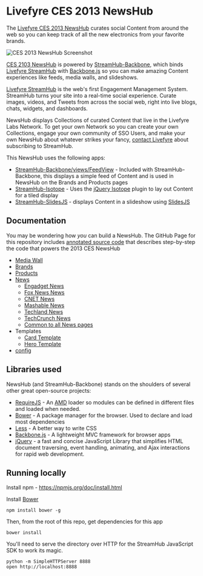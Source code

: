 # Livefyre CES 2013 NewsHub

The [Livefyre CES 2013 NewsHub](http://ces.livefyre.com/) curates social Content from around the web so you can keep track of all the new electronics from your favorite brands.

![CES 2013 NewsHub Screenshot](http://d.pr/i/71lK+)

[CES 2103 NewsHub](http://ces.livefyre.com/) is powered by [StreamHub-Backbone](http://gobengo.github.com/streamhub-backbone/), which binds [Livefyre StreamHub](http://www.livefyre.com/streamhub/) with [Backbone.js](http://backbonejs.org/) so you can make amazing Content experiences like feeds, media walls, and slideshows.

[Livefyre StreamHub](http://www.livefyre.com/streamhub/) is the web's first Engagement Management System. StreamHub turns your site into a real-time social experience. Curate images, videos, and Tweets from across the social web, right into live blogs, chats, widgets, and dashboards.

NewsHub displays Collections of curated Content that live in the Livefyre Labs Network. To get your own Network so you can create your own Collections, engage your own community of SSO Users, and make your own NewsHub about whatever strikes your fancy, [contact Livefyre](http://www.livefyre.com/streamhub/) about subscribing to StreamHub.

This NewsHub uses the following apps:

* [StreamHub-Backbone/views/FeedView](https://github.com/gobengo/streamhub-backbone/blob/master/views/FeedView.js) - Included with StreamHub-Backbone, this displays a simple feed of Content and is used in NewsHub on the Brands and Products pages
* [StreamHub-Isotope](https://github.com/gobengo/streamhub-isotope) - Uses the [jQuery Isotope](https://github.com/desandro/isotope) plugin to lay out Content for a tiled display
* [StreamHub-SlidesJS](https://github.com/gobengo/streamhub-slidesjs) - displays Content in a slideshow using [SlidesJS](http://slidesjs.com/)

## Documentation

You may be wondering how _you_ can build a NewsHub. The GitHub Page for this repository includes [annotated source code](http://livefyre.github.com/CES-2013-NewsHub/docs/News.html) that describes step-by-step the code that powers the 2013 CES NewsHub

* [Media Wall](http://livefyre.github.com/CES-2013-NewsHub/docs/News.html)
* [Brands](http://livefyre.github.com/CES-2013-NewsHub/docs/Brands.html)
* [Products](http://livefyre.github.com/CES-2013-NewsHub/docs/Products.html)
* [News](http://livefyre.github.com/CES-2013-NewsHub/docs/News.html)
	* [Engadget News](http://livefyre.github.com/CES-2013-NewsHub/docs/Media.html)
	* [Fox News News](http://livefyre.github.com/CES-2013-NewsHub/docs/Media.html)
	* [CNET News](http://livefyre.github.com/CES-2013-NewsHub/docs/Media.html)
	* [Mashable News](http://livefyre.github.com/CES-2013-NewsHub/docs/Media.html)
	* [Techland News](http://livefyre.github.com/CES-2013-NewsHub/docs/Techland.html)
	* [TechCrunch News](http://livefyre.github.com/CES-2013-NewsHub/docs/TechCrunch.html)
	* [Common to all News pages](http://livefyre.github.com/CES-2013-NewsHub/docs/newsCommon.html)
* Templates
	* [Card Template](http://livefyre.github.com/CES-2013-NewsHub/docs/Card.html)
	* [Hero Template](http://livefyre.github.com/CES-2013-NewsHub/docs/Hero.html)
* [config](http://livefyre.github.com/CES-2013-NewsHub/docs/config.html)

## Libraries used

NewsHub (and StreamHub-Backbone) stands on the shoulders of several other great open-source projects:

* [RequireJS](http://requirejs.org/) - An [AMD](http://requirejs.org/docs/whyamd.html) loader so modules can be defined in different files and loaded when needed.
* [Bower](http://twitter.github.com/bower/) - A package manager for the browser. Used to declare and load most dependencies
* [Less](http://lesscss.org/) - A better way to write CSS
* [Backbone.js](http://backbonejs.org/) - A lightweight MVC framework for browser apps
* [jQuery](http://jquery.com/) - a fast and concise JavaScript Library that simplifies HTML document traversing, event handling, animating, and Ajax interactions for rapid web development.

## Running locally

Install npm - https://npmjs.org/doc/install.html

Install [Bower](http://twitter.github.com/bower/)

    npm install bower -g

Then, from the root of this repo, get dependencies for this app

    bower install

You'll need to serve the directory over HTTP for the StreamHub JavaScript SDK to work its magic.

    python -m SimpleHTTPServer 8888
    open http://localhost:8888
